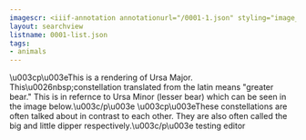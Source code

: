 ```yaml
---
imagescr: <iiif-annotation annotationurl="/0001-1.json" styling="image_only:true"></iiif-annotation>
layout: searchview
listname: 0001-list.json
tags:
- animals
---
```

\u003cp\u003eThis is a rendering of Ursa Major. This\u0026nbsp;constellation translated from the latin means "greater bear." This is in refernce to Ursa Minor (lesser bear) which can be seen in the image below.\u003c/p\u003e
\u003cp\u003eThese constellations are often talked about in contrast to each other. They are also often called the big and little dipper respectively.\u003c/p\u003e
testing editor